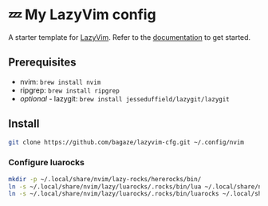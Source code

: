 # 💤 My LazyVim config

A starter template for [LazyVim](https://github.com/LazyVim/LazyVim).
Refer to the [documentation](https://lazyvim.github.io/installation) to get started.

## Prerequisites

- nvim: `brew install nvim`
- ripgrep: `brew install ripgrep`
- *optional* - lazygit: `brew install jesseduffield/lazygit/lazygit`

## Install

```bash
git clone https://github.com/bagaze/lazyvim-cfg.git ~/.config/nvim
```

### Configure luarocks

```bash
mkdir -p ~/.local/share/nvim/lazy-rocks/hererocks/bin/
ln -s ~/.local/share/nvim/lazy/luarocks/.rocks/bin/lua ~/.local/share/nvim/lazy-rocks/hererocks/bin/lua
ln -s ~/.local/share/nvim/lazy/luarocks/.rocks/bin/luarocks ~/.local/share/nvim/lazy-rocks/hererocks/bin/luarocks
```
